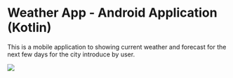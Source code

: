 # Weather App - Android Application (Kotlin)

This is a mobile application to showing current weather and forecast for the next few days for the city introduce by user.

<img src="https://user-images.githubusercontent.com/25122911/46471046-fa3d8800-c7d8-11e8-97b5-b306a8e75a73.png">
